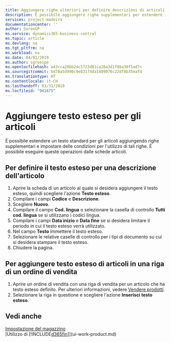 ```yaml
---
title: Aggiungere righe ulteriori per definire descrizioni di articoli estese | Documenti Microsoft
description: È possibile aggiungere righe supplementari per estendere il testo standard che descrive un articolo.
services: project-madeira
documentationcenter: ''
author: SorenGP
ms.service: dynamics365-business-central
ms.topic: article
ms.devlang: na
ms.tgt_pltfrm: na
ms.workload: na
ms.date: 04/01/2019
ms.author: sgroespe
ms.openlocfilehash: a43cca28bb24c5723d81ca28a3d1f86a38f5ad7c
ms.sourcegitcommit: bd78a5d990c9e83174da1409076c22df8b35eafd
ms.translationtype: HT
ms.contentlocale: it-CH
ms.lasthandoff: 03/31/2019
ms.locfileid: "941675"
---
```

# <a name="add-extended-item-text"></a>Aggiungere testo esteso per gli articoli
È possibile estendere un testo standard per gli articoli aggiungendo righe supplementari e impostare delle condizioni per l'utilizzo di tali righe. È possibile eseguire queste operazioni dalle schede articoli.

## <a name="to-define-extended-text-for-an-item-description"></a>Per definire il testo esteso per una descrizione dell'articolo
1. Aprire la scheda di un articolo al quale si desidera aggiungere il testo esteso, quindi scegliere l'azione **Testo esteso**.
2. Compilare i campi **Codice** e **Descrizione**.
3. Scegliere **Nuovo**.
4. Compilare il campo **Cod. lingua** o selezionare la casella di controllo **Tutti cod. lingua** se si utilizzano i codici lingua.
5. Compilare i campi **Data inizio** e **Data fine** se si desidera limitare il periodo in cui il testo esteso verrà utilizzato.
6. Nel campo **Testo** immettere il testo esteso.
7. Selezionare le relative caselle di controllo per i tipi di documento su cui si desidera stampare il testo esteso.
8. Chiudere la pagina.

## <a name="to-add-an-extended-item-text-on-a-sales-order-line"></a>Per aggiungere testo esteso di articoli in una riga di un ordine di vendita
1. Aprire un ordine di vendita con una riga di vendita per un articolo che ha testo esteso definito. Per ulteriori informazioni, vedere [Vendere prodotti](sales-how-sell-products.md).
2. Selezionare la riga in questione e scegliere l'azione **Inserisci testo esteso**.

## <a name="see-also"></a>Vedi anche
[Impostazione del magazzino](inventory-setup-inventory.md)  
[Utilizzo di [!INCLUDE[d365fin](includes/d365fin_md.md)]](ui-work-product.md)
